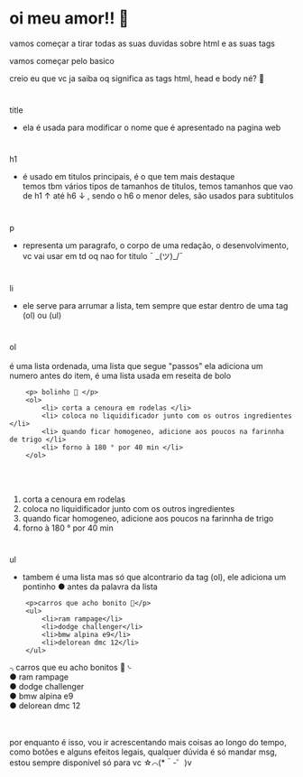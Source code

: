 # oi meu amor!! 🥰

vamos começar a tirar todas as suas duvidas sobre html e as suas tags <br>

vamos começar pelo basico <br>

creio eu que vc ja saiba oq significa as tags html, head e body né? 🤨 <br>

#

 title <br>
* ela é usada para modificar o nome que é apresentado na pagina web <br>

#

h1 <br>
* é usado em titulos principais, é o que tem mais destaque <br>
 temos tbm vários tipos de tamanhos de titulos, temos tamanhos que vao de h1 ↑ até h6 ↓ , sendo o h6 o menor deles, são usados para subtitulos <br>

#

 p <br>
* representa um paragrafo, o corpo de uma redação, o desenvolvimento, vc vai usar em td oq nao for titulo ¯ \_(ツ)_/¯ <br>

#

 li <br>
* ele serve para arrumar a lista, tem sempre que estar dentro de uma tag (ol) ou (ul) <br>

#

 ol <br> <br>
 é uma lista ordenada, uma lista que segue "passos" ela adiciona um numero antes do item, é uma lista usada em reseita de bolo <br>
```
    <p> bolinho 🍰 </p>
    <ol>
        <li> corta a cenoura em rodelas </li>
        <li> coloca no liquidificador junto com os outros ingredientes </li>
        <li> quando ficar homogeneo, adicione aos poucos na farinnha de trigo </li>
        <li> forno à 180 ° por 40 min </li>
    </ol>
```
<br> <br>

1. corta a cenoura em rodelas <br> 
2. coloca no liquidificador junto com os outros ingredientes <br>
3. quando ficar homogeneo, adicione aos poucos na farinnha de trigo <br>
4. forno à 180 ° por 40 min

#

 ul
* tambem é uma lista mas só que alcontrario da tag (ol), ele adiciona um pontinho ● antes da palavra da lista <br>
```
    <p>carros que acho bonito 🚗</p>
    <ul>
        <li>ram rampage</li>
        <li>dodge challenger</li>
        <li>bmw alpina e9</li>
        <li>delorean dmc 12</li>
    </ul>
```



⌍carros que eu acho bonitos 🚗⌎  <br>
● ram rampage <br>
● dodge challenger <br>
● bmw alpina e9 <br>
● delorean dmc 12 <br>


<br><br>
por enquanto é isso, vou ir acrescentando mais coisas ao longo do tempo, como botões e alguns efeitos legais, qualquer dúvida é só mandar msg, estou sempre disponível só para vc ☆⌒(*＾-゜)v

